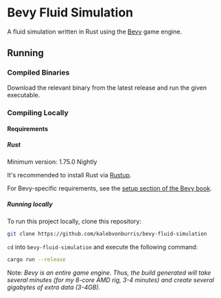 ﻿# Bevy Fluid Simulation

A fluid simulation written in Rust using the [Bevy](https://bevyengine.org/) game engine.

## Running

### Compiled Binaries

Download the relevant binary from the latest release and run the given executable.

### Compiling Locally

#### Requirements

##### Rust

Minimum version: 1.75.0 Nightly

It's recommended to install Rust via [Rustup](https://rustup.rs/).

For Bevy-specific requirements, see the [setup section of the Bevy book](https://bevyengine.org/learn/book/getting-started/setup/).

##### Running locally

To run this project locally, clone this repository:

```bash
git clone https://github.com/kalebvonburris/bevy-fluid-simulation
```

`cd` into `bevy-fluid-simulation` and execute the following command:

```bash
cargo run --release
```

Note: *Bevy is an entire game engine. Thus, the build generated will take several minutes (for my 8-core AMD rig, 3-4 minutes) and create several gigabytes of extra data (3-4GB).*
